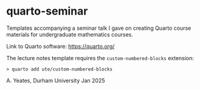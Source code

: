 # quarto-seminar
Templates accompanying a seminar talk I gave on creating Quarto course materials for undergraduate mathematics courses.

Link to Quarto software: <https://quarto.org/>

The lecture notes template requires the `custom-numbered-blocks` extension:

`> quarto add ute/custom-numbered-blocks`

A. Yeates, Durham University
Jan 2025
